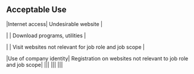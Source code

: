 ## Acceptable Use

|Internet access| Undesirable website |

| | Download programs, utilities |

| | Visit websites not relevant for job role and job scope |

|Use of company identity| Registration on websites not relevant to job role and job scope|
|||
|||
|||
 
